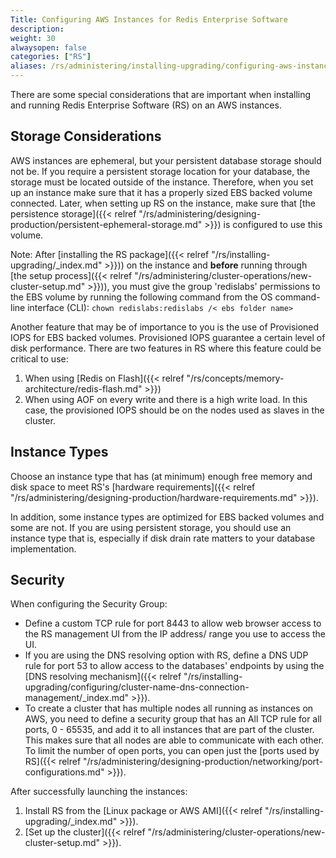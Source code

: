 ```yaml
---
Title: Configuring AWS Instances for Redis Enterprise Software
description:
weight: 30
alwaysopen: false
categories: ["RS"]
aliases: /rs/administering/installing-upgrading/configuring-aws-instances/
---
```

There are some special considerations that are important when installing
and running Redis Enterprise Software (RS) on an AWS instances.

## Storage Considerations

AWS instances are ephemeral, but your persistent database storage should
not be. If you require a persistent storage location for your database,
the storage must be located outside of the instance. Therefore, when you
set up an instance make sure that it has a properly sized EBS backed volume
connected. Later, when setting up RS on the instance, make sure that [the
persistence storage]({{< relref "/rs/administering/designing-production/persistent-ephemeral-storage.md" >}}) is configured to use this volume.

Note: After [installing the RS package]({{< relref "/rs/installing-upgrading/_index.md" >}})) on the instance
and **before** running through [the setup process]({{< relref "/rs/administering/cluster-operations/new-cluster-setup.md" >}})),
you must give the group 'redislabs' permissions to the EBS volume by
running the following command from the OS command-line interface (CLI):
`chown redislabs:redislabs /< ebs folder name>`

Another feature that may be of importance to you is the use of
Provisioned IOPS for EBS backed volumes. Provisioned IOPS guarantee a
certain level of disk performance. There are two features in RS where
this feature could be critical to use:

1. When using [Redis on
    Flash]({{< relref "/rs/concepts/memory-architecture/redis-flash.md" >}})
1. When using AOF on every write and there is a high write load. In
    this case, the provisioned IOPS should be on the nodes used as
    slaves in the cluster.

## Instance Types

Choose an instance type that has (at minimum) enough free memory and
disk space to meet RS's [hardware
requirements]({{< relref "/rs/administering/designing-production/hardware-requirements.md" >}}).

In addition, some instance types are optimized for EBS backed volumes
and some are not. If you are using persistent storage, you should use an
instance type that is, especially if disk drain rate matters to your database
implementation.

## Security

When configuring the Security Group:

- Define a custom TCP rule for port 8443 to allow web browser access
    to the RS management UI from the IP address/ range you use to
    access the UI.
- If you are using the DNS resolving option with RS, define a DNS UDP
    rule for port 53 to allow access to the databases' endpoints by
    using the [DNS resolving mechanism]({{< relref "/rs/installing-upgrading/configuring/cluster-name-dns-connection-management/_index.md" >}}).
- To create a cluster that has multiple nodes all running as instances on AWS,
    you need to define a security group that has an All TCP rule for all ports, 0 - 65535,
    and add it to all instances that are part of the cluster.
    This makes sure that all nodes are able to communicate with each other.
    To limit the number of open ports, you can open just the [ports used by RS]({{< relref "/rs/administering/designing-production/networking/port-configurations.md" >}}).

After successfully launching the instances:

1. Install RS from the [Linux package or AWS AMI]({{< relref "/rs/installing-upgrading/_index.md" >}}).
2. [Set up the cluster]({{< relref "/rs/administering/cluster-operations/new-cluster-setup.md" >}}).
